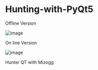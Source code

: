 # Hunting-with-PyQt5

Offline Version

![image](https://user-images.githubusercontent.com/88630056/209581706-4f5ca22f-0f4d-4f58-bf9a-16487cb55d3c.png)


On line Version

![image](https://user-images.githubusercontent.com/88630056/209581731-13fcea00-405a-4db6-9d50-a464c651b6f0.png)



Hunter QT with Mizogg
